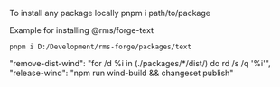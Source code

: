 To install any package locally
pnpm i path/to/package

Example for installing @rms/forge-text

```
pnpm i D:/Development/rms-forge/packages/text
```
 "remove-dist-wind": "for /d %i in (./packages/*/dist/) do rd /s /q '%i'",
 "release-wind": "npm run wind-build && changeset publish"